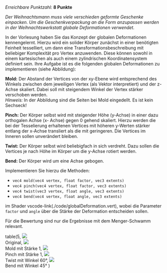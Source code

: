 *Erreichbare Punktzahl:* **8 Punkte**

*Der Weihnachtsmann muss viele verschieden geformte Geschenke einpacken. Um die Geschenkverpackung an die Form anzupassen werden in der Weihnachtswerkstatt globale Deformationen verwendet.*

In der Vorlesung haben Sie das Konzept der globalen Deformationen kennengelernt. Hierzu wird
ein solider Körper zunächst in einer benötigten Feinheit tesselliert, um dann eine Transformationsbeschreibung
mit beliebiger Komplexität pro Vertex anzuwenden. Diese können sowohl in einem kartesischen als auch einem zylindrischen Koordinatensystem definiert sein.
Ihre Aufgabe ist es die folgenden globalen Deformationen zu implementieren (siehe Abbildung):

**Mold:** Der Abstand der Vertices von der xy-Ebene wird entsprechend des Winkels zwischen dem
jeweiligen Vertex (als Vektor interpretiert) und der z-Achse skaliert. Dabei soll mit steigendem
Winkel der Vertex stärker verschoben werden.  
*Hinweis:* In der Abbildung sind die Seiten bei Mold eingedellt. Es ist kein Sechseck!

**Pinch:** Der Körper selbst wird mit steigender Höhe (y-Achse) in einer dazu orthogalen Achse (x-
Achse) gegen 0 gehend skaliert. Hierzu werden die bei der Tesselierung erhaltenen Vertices
mit höheren y-Werten stärker entlang der x-Achse transliert als die mit geringeren. Die Vertices im Inneren sollen unverändert bleiben.

**Twist:** Der Körper selbst wird beliebigfach in sich verdreht. Dazu sollen die Vertices je nach Höhe
im Körper um die y-Achse rotiert werden.

**Bend:** Der Körper wird um eine Achse gebogen.

Implementieren Sie hierzu die Methoden:
- `vec4 mold(vec4 vertex, float factor, vec3 extents)`
- `vec4 pinch(vec4 vertex, float factor, vec3 extents)`
- `vec4 twist(vec3 vertex, float angle, vec3 extents)`
- `vec4 bend(vec4 vertex, float angle, vec3 extents)`

im Shader vscode-link(./code/globalDeformation.vert), wobei die Parameter `factor` und `angle` über die
Stärke der Deformation entscheiden sollen.

Für die Bewertung sind nur die Ergebnisse mit dem Menger-Schwamm relevant.

table(5,
    ![](./img/orig.png)<br>
    Original,
    ![](./img/mold.png)<br>
    Mold mit Stärke 1,
    ![](./img/pinch.png)<br>
    Pinch mit Stärke 1,
    ![](./img/twist60.png)<br>
    Twist mit Winkel 60°,
    ![](./img/bend45.png)<br>
    Bend mit Winkel 45°
)
